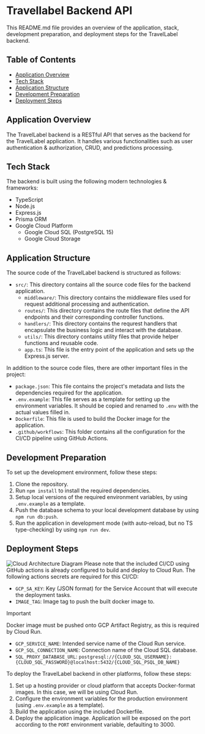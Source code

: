# Travellabel Backend API

This README.md file provides an overview of the application, stack, development preparation, and deployment steps for the TravelLabel backend.

## Table of Contents
- [Application Overview](#application-overview)
- [Tech Stack](#tech-stack)
- [Application Structure](#application-structure)
- [Development Preparation](#development-preparation)
- [Deployment Steps](#deployment-steps)

## Application Overview

The TravelLabel backend is a RESTful API that serves as the backend for the TravelLabel application. It handles various functionalities such as user authentication & authorization, CRUD, and predictions processing.

## Tech Stack

The backend is built using the following modern technologies & frameworks:

- TypeScript
- Node.js
- Express.js
- Prisma ORM
- Google Cloud Platform
    - Google Cloud SQL (PostgreSQL 15)
    - Google Cloud Storage

## Application Structure

The source code of the TravelLabel backend is structured as follows:

- `src/`: This directory contains all the source code files for the backend application.
    - `middleware/`: This directory contains the middleware files used for request additional processing and authentication.
    - `routes/`: This directory contains the route files that define the API endpoints and their corresponding controller functions.
    - `handlers/`: This directory contains the requrest handlers that encapsulate the business logic and interact with the database.
    - `utils/`: This directory contains utility files that provide helper functions and reusable code.
    - `app.ts`: This file is the entry point of the application and sets up the Express.js server.

In addition to the source code files, there are other important files in the project:

- `package.json`: This file contains the project's metadata and lists the dependencies required for the application.
- `.env.example`: This file serves as a template for setting up the environment variables. It should be copied and renamed to `.env` with the actual values filled in.
- `Dockerfile`: This file is used to build the Docker image for the application.
- `.github/workflows`: This folder contains all the configuration for the CI/CD pipeline using GitHub Actions.

## Development Preparation

To set up the development environment, follow these steps:

1. Clone the repository.
2. Run `npm install` to install the required dependencies.
3. Setup local versions of the required environment variables, by using `.env.example` as a template.
4. Push the database schema to your local development database by using `npm run db:push`.
5. Run the application in development mode (with auto-reload, but no TS type-checking) by using `npm run dev`.

## Deployment Steps
![Cloud Architecture Diagram](https://i.ibb.co.com/QdtYqGp/be-travellabel.png)
Please note that the included CI/CD using GitHub actions is already configured to build and deploy to Cloud Run. The following actions secrets are required for this CI/CD:
- `GCP_SA_KEY`: Key (JSON format) for the Service Account that will execute the deployment tasks.
- `IMAGE_TAG`: Image tag to push the built docker image to.
> [!IMPORTANT]
> Docker image must be pushed onto GCP Artifact Registry, as this is required by Cloud Run.
- `GCP_SERVICE_NAME`: Intended service name of the Cloud Run service.
- `GCP_SQL_CONNECTION_NAME`: Connection name of the Cloud SQL database.
- `SQL_PROXY_DATABASE_URL`: `postgresql://{CLOUD_SQL_USERNAME}:{CLOUD_SQL_PASSWORD}@localhost:5432/{CLOUD_SQL_PSQL_DB_NAME}`

To deploy the TravelLabel backend in other platforms, follow these steps:

1. Set up a hosting provider or cloud platform that accepts Docker-format images. In this case, we will be using Cloud Run.
2. Configure the environment variables for the production environment (using `.env.example` as a template).
3. Build the application using the included Dockerfile.
4. Deploy the application image. Application will be exposed on the port according to the `PORT` environment variable, defaulting to 3000.
